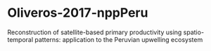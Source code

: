 # Oliveros-2017-nppPeru
Reconstruction of satellite-based primary productivity using spatio-temporal patterns: application to the Peruvian upwelling ecosystem
